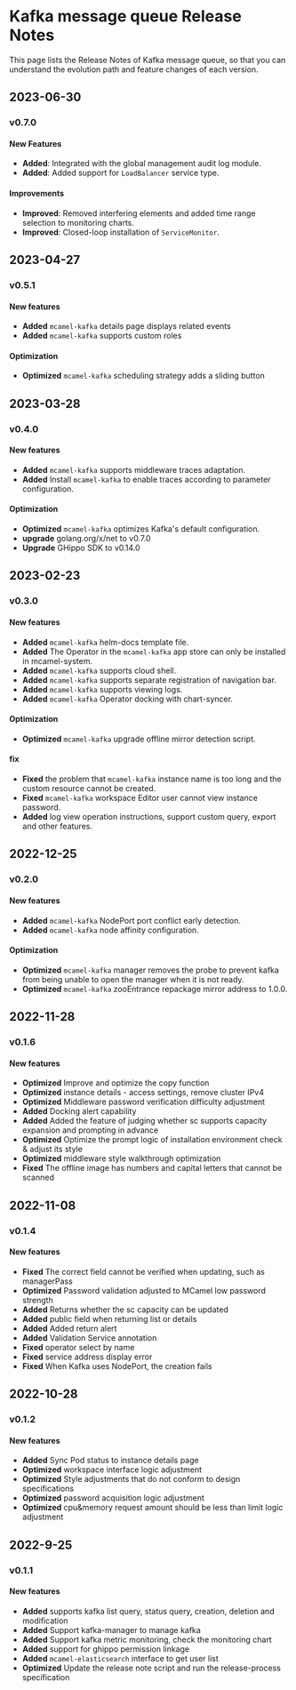 # Kafka message queue Release Notes

This page lists the Release Notes of Kafka message queue, so that you can understand the evolution path and feature changes of each version.

## 2023-06-30

### v0.7.0

#### New Features

- **Added**: Integrated with the global management audit log module.
- **Added**: Added support for `LoadBalancer` service type.

#### Improvements

- **Improved**: Removed interfering elements and added time range selection to monitoring charts.
- **Improved**: Closed-loop installation of `ServiceMonitor`.

## 2023-04-27

### v0.5.1

#### New features

- **Added** `mcamel-kafka` details page displays related events
- **Added** `mcamel-kafka` supports custom roles

#### Optimization

- **Optimized** `mcamel-kafka` scheduling strategy adds a sliding button

## 2023-03-28

### v0.4.0

#### New features

- **Added** `mcamel-kafka` supports middleware traces adaptation.
- **Added** Install `mcamel-kafka` to enable traces according to parameter configuration.

#### Optimization

- **Optimized** `mcamel-kafka` optimizes Kafka's default configuration.
- **upgrade** golang.org/x/net to v0.7.0
- **Upgrade** GHippo SDK to v0.14.0

## 2023-02-23

### v0.3.0

#### New features

- **Added** `mcamel-kafka` helm-docs template file.
- **Added** The Operator in the `mcamel-kafka` app store can only be installed in mcamel-system.
- **Added** `mcamel-kafka` supports cloud shell.
- **Added** `mcamel-kafka` supports separate registration of navigation bar.
- **Added** `mcamel-kafka` supports viewing logs.
- **Added** `mcamel-kafka` Operator docking with chart-syncer.

#### Optimization

- **Optimized** `mcamel-kafka` upgrade offline mirror detection script.

#### fix

- **Fixed** the problem that `mcamel-kafka` instance name is too long and the custom resource cannot be created.
- **Fixed** `mcamel-kafka` workspace Editor user cannot view instance password.
- **Added** log view operation instructions, support custom query, export and other features.

## 2022-12-25

### v0.2.0

#### New features

- **Added** `mcamel-kafka` NodePort port conflict early detection.
- **Added** `mcamel-kafka` node affinity configuration.

#### Optimization

- **Optimized** `mcamel-kafka` manager removes the probe to prevent kafka from being unable to open the manager when it is not ready.
- **Optimized** `mcamel-kafka` zooEntrance repackage mirror address to 1.0.0.

## 2022-11-28

### v0.1.6

#### New features

- **Optimized** Improve and optimize the copy function
- **Optimized** instance details - access settings, remove cluster IPv4
- **Optimized** Middleware password verification difficulty adjustment
- **Added** Docking alert capability
- **Added** Added the feature of judging whether sc supports capacity expansion and prompting in advance
- **Optimized** Optimize the prompt logic of installation environment check & adjust its style
- **Optimized** middleware style walkthrough optimization
- **Fixed** The offline image has numbers and capital letters that cannot be scanned

## 2022-11-08

### v0.1.4

#### New features

- **Fixed** The correct field cannot be verified when updating, such as managerPass
- **Optimized** Password validation adjusted to MCamel low password strength
- **Added** Returns whether the sc capacity can be updated
- **Added** public field when returning list or details
- **Added** Added return alert
- **Added** Validation Service annotation
- **Fixed** operator select by name
- **Fixed** service address display error
- **Fixed** When Kafka uses NodePort, the creation fails

## 2022-10-28

### v0.1.2

#### New features

- **Added** Sync Pod status to instance details page
- **Optimized** workspace interface logic adjustment
- **Optimized** Style adjustments that do not conform to design specifications
- **Optimized** password acquisition logic adjustment
- **Optimized** cpu&memory request amount should be less than limit logic adjustment

## 2022-9-25

### v0.1.1

#### New features

- **Added** supports kafka list query, status query, creation, deletion and modification
- **Added** Support kafka-manager to manage kafka
- **Added** Support kafka metric monitoring, check the monitoring chart
- **Added** support for ghippo permission linkage
- **Added** `mcamel-elasticsearch` interface to get user list
- **Optimized** Update the release note script and run the release-process specification